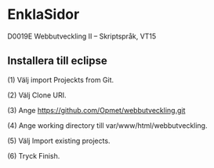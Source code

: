 # EnklaSidor
D0019E Webbutveckling II – Skriptspråk, VT15

## Installera till eclipse
(1) Välj import Projeckts from Git.

(2) Välj Clone URI.

(3) Ange https://github.com/Opmet/webbutveckling.git

(4) Ange working directory till var/www/html/webbutveckling.

(5) Välj Import existing projects.

(6) Tryck Finish.